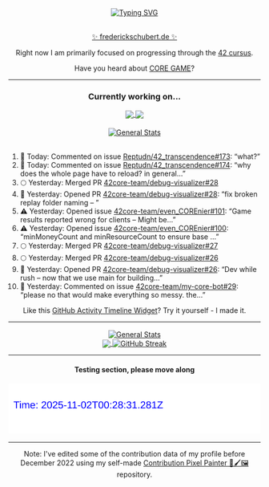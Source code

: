<div align="center">
	<a href="https://git.io/typing-svg"><img src="https://readme-typing-svg.demolab.com?font=Fira+Code&size=30&pause=1000&color=70A5FD&background=1A1B27&center=true&vCenter=true&repeat=false&random=false&width=550&lines=%F0%9F%91%8B+Hello+World!+I'm+Freddy!+%F0%9F%96%96" alt="Typing SVG" /></a>
</div>
<br>
<div align="center">
	<p></p><a href="https://frederickschubert.de">✨ frederickschubert.de ✨</a></p>
	<p>Right now I am primarily focused on progressing through the <a href="https://github.com/FreddyMSchubert/42_cursus">42 cursus</a>.</p>
	<p>Have you heard about <a href="https://coregame.de/">CORE GAME</a>?</p>
</div>

<hr>

<div align="center">

### Currently working on...

<!-- [![current_repo](https://github-readme-stats.vercel.app/api/pin/?username=FreddyMSchubert&repo=Crafty_Concoctions&theme=tokyonight)](https://github.com/FreddyMSchubert/Crafty_Concoctions) -->

<div align="center">
	<a href="https://github.com/Reptudn/42_transcendence" target="_blank">
		<img align="center" src="https://github-readme-stats.vercel.app/api/pin/?username=Reptudn&repo=42_transcendence&theme=tokyonight" />
	</a>
	<a href="https://github.com/42core-team/even_COREnier" target="_blank">
		<img align="center" src="https://github-readme-stats.vercel.app/api/pin/?username=42core-team&repo=even_COREnier&theme=tokyonight" />
	</a>
</div>

<br>

<div align="center">
	<a href="https://github.com/FreddyMSchubert/42_cursus" target="_blank">
		<img align="center" src="https://github-readme-stats.vercel.app/api/pin/?username=FreddyMSchubert&repo=42_cursus&theme=tokyonight" alt="General Stats" />
	</a>
</div>

<br>

<div align="left">
<ol>
<!-- ACTIVITY:START -->
<li>💬 Today: Commented on issue <a href="https://github.com/Reptudn/42_transcendence/issues/173#issuecomment-3195535186">Reptudn/42_transcendence#173</a>: “what?”</li>
<li>💬 Today: Commented on issue <a href="https://github.com/Reptudn/42_transcendence/issues/174#issuecomment-3195533670">Reptudn/42_transcendence#174</a>: “why does the whole page have to reload? in general…”</li>
<li>🌕 Yesterday: Merged PR <a href="https://github.com/42core-team/debug-visualizer/pull/28">42core-team/debug-visualizer#28</a></li>
<li>🚀 Yesterday: Opened PR <a href="https://github.com/42core-team/debug-visualizer/pull/28">42core-team/debug-visualizer#28</a>: “fix broken replay folder naming – ”</li>
<li>⚠️ Yesterday: Opened issue <a href="https://github.com/42core-team/even_COREnier/issues/101">42core-team/even_COREnier#101</a>: “Game results reported wrong for clients – Might be…”</li>
<li>⚠️ Yesterday: Opened issue <a href="https://github.com/42core-team/even_COREnier/issues/100">42core-team/even_COREnier#100</a>: “minMoneyCount and minResourceCount to ensure base …”</li>
<li>🌕 Yesterday: Merged PR <a href="https://github.com/42core-team/debug-visualizer/pull/27">42core-team/debug-visualizer#27</a></li>
<li>🌕 Yesterday: Merged PR <a href="https://github.com/42core-team/debug-visualizer/pull/26">42core-team/debug-visualizer#26</a></li>
<li>🚀 Yesterday: Opened PR <a href="https://github.com/42core-team/debug-visualizer/pull/26">42core-team/debug-visualizer#26</a>: “Dev while rush – now that we use main for building…”</li>
<li>💬 Yesterday: Commented on issue <a href="https://github.com/42core-team/my-core-bot/issues/29#issuecomment-3194353783">42core-team/my-core-bot#29</a>: “please no that would make everything so messy. the…”</li>
<!-- ACTIVITY:END -->
</ol>
</div>

Like this [GitHub Activity Timeline Widget](https://github.com/FreddyMSchubert/github-activity-timeline)? Try it yourself - I made it.

<hr>

<div align="center">
	<a href="https://github.com/anuraghazra/github-readme-stats" target="_blank">
		<img height=200 align="center" src="https://github-readme-stats.vercel.app/api?username=FreddyMSchubert&show_icons=true&theme=tokyonight&card_width=650" alt="General Stats" />
	</a>
</div>

<div align="center">
	<a href="https://github.com/anuraghazra/github-readme-stats" target="_blank">
		<img height=200 align="center" src="https://github-readme-stats.vercel.app/api/top-langs/?username=FreddyMSchubert&layout=donut&theme=tokyonight&card_width=320">
	</a>
	<a href="https://github.com/DenverCoder1/github-readme-streak-stats" target="_blank">
		<img height=200 align="center" src="https://streak-stats.demolab.com?user=FreddyMSchubert&theme=tokyonight&date_format=j%20M%5B%20Y%5D&card_width=320&card_height=200&hide_total_contributions=true" alt="GitHub Streak" />
	</a>
</div>

<hr>

#### Testing section, please move along

![GitHub Defenders SVG](https://github.com/FreddyMSchubert/FreddyMSchubert/blob/github_defenders_output/output.svg)

<hr>

Note: I've edited some of the contribution data of my profile before December 2022 using my self-made [Contribution Pixel Painter 🎨🖌️🖼️](https://github.com/FreddyMSchubert/contribution-pixel-painter) repository.
